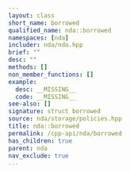 ```yaml
---
layout: class
short_name: borrowed
qualified_name: nda::borrowed
namespaces: [nda]
includer: nda/nda.hpp
brief: ""
desc: ""
methods: []
non_member_functions: []
example:
  desc: __MISSING__
  code: __MISSING__
see-also: []
signature: struct borrowed
source: nda/storage/policies.hpp
title: nda::borrowed
permalink: /cpp-api/nda/borrowed
has_children: true
parent: nda
nav_exclude: true
...
```


